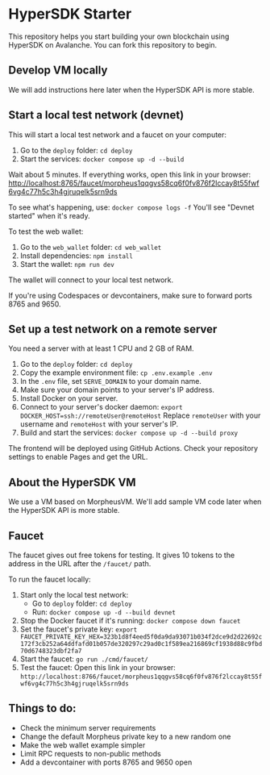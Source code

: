# HyperSDK Starter

This repository helps you start building your own blockchain using HyperSDK on Avalanche. You can fork this repository to begin.

## Develop VM locally
We will add instructions here later when the HyperSDK API is more stable.

## Start a local test network (devnet)
This will start a local test network and a faucet on your computer:
1. Go to the `deploy` folder: `cd deploy`
2. Start the services: `docker compose up -d --build`

Wait about 5 minutes. If everything works, open this link in your browser:
[http://localhost:8765/faucet/morpheus1qqgvs58cq6f0fv876f2lccay8t55fwf6vg4c77h5c3h4gjruqelk5srn9ds](http://localhost:8765/faucet/morpheus1qqgvs58cq6f0fv876f2lccay8t55fwf6vg4c77h5c3h4gjruqelk5srn9ds)

To see what's happening, use: `docker compose logs -f`
You'll see "Devnet started" when it's ready.

To test the web wallet:
1. Go to the `web_wallet` folder: `cd web_wallet`
2. Install dependencies: `npm install`
3. Start the wallet: `npm run dev`

The wallet will connect to your local test network.

If you're using Codespaces or devcontainers, make sure to forward ports 8765 and 9650.

## Set up a test network on a remote server
You need a server with at least 1 CPU and 2 GB of RAM.

1. Go to the `deploy` folder: `cd deploy`
2. Copy the example environment file: `cp .env.example .env`
3. In the `.env` file, set `SERVE_DOMAIN` to your domain name.
4. Make sure your domain points to your server's IP address.
5. Install Docker on your server.
6. Connect to your server's docker daemon: `export DOCKER_HOST=ssh://remoteUser@remoteHost`
   Replace `remoteUser` with your username and `remoteHost` with your server's IP.
7. Build and start the services: `docker compose up -d --build proxy`

The frontend will be deployed using GitHub Actions. Check your repository settings to enable Pages and get the URL.

## About the HyperSDK VM
We use a VM based on MorpheusVM. We'll add sample VM code later when the HyperSDK API is more stable.

## Faucet
The faucet gives out free tokens for testing. It gives 10 tokens to the address in the URL after the `/faucet/` path.

To run the faucet locally:
1. Start only the local test network: 
   - Go to `deploy` folder: `cd deploy`
   - Run: `docker compose up -d --build devnet`
2. Stop the Docker faucet if it's running: `docker compose down faucet`
3. Set the faucet's private key: 
   `export FAUCET_PRIVATE_KEY_HEX=323b1d8f4eed5f0da9da93071b034f2dce9d2d22692c172f3cb252a64ddfafd01b057de320297c29ad0c1f589ea216869cf1938d88c9fbd70d6748323dbf2fa7`
4. Start the faucet: `go run ./cmd/faucet/`
5. Test the faucet: Open this link in your browser:
   `http://localhost:8766/faucet/morpheus1qqgvs58cq6f0fv876f2lccay8t55fwf6vg4c77h5c3h4gjruqelk5srn9ds`

## Things to do:
- Check the minimum server requirements
- Change the default Morpheus private key to a new random one
- Make the web wallet example simpler
- Limit RPC requests to non-public methods
- Add a devcontainer with ports 8765 and 9650 open